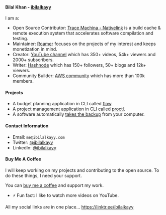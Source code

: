 #### Bilal Khan - [ibilalkayy](https://ibilalkayy.com)

I am a:

- Open Source Contributor: [Trace Machina - Nativelink](https://nativelink.com) is a build cache & remote execution system that accelerates software compilation and testing.
- Maintainer: [Roamer](https://roamer.cafe) focuses on the projects of my interest and keeps monetization in mind.
- Creator: [YouTube channel](https://www.youtube.com/@coderoamer) which has 350+ videos, 54k+ viewers and 2000+ subscribers.
- Writer: [Hashnode](https://ibilalkayy.hashnode.dev/) which has 150+ followers, 50+ blogs and 12k+ viewers.
- Community Builder: [AWS community](https://aws.amazon.com/developer/community/community-builders/) which has more than 100k members.

#### Projects

- A budget planning application in CLI called [flow](https://github.com/ibilalkayy/flow).
- A project management application in CLI called [proctl](https://github.com/ibilalkayy/proctl).
- A software automatically [takes the backup](https://github.com/ibilalkayy/Automatic-Backup-and-Monitoring-Software) from your computer.

#### Contact Information

- Email: `me@ibilalkayy.com`
- Twitter: [@ibilalkayy](https://x.com/ibilalkayy)
- LinkedIn: [@ibilalkayy](https://www.linkedin.com/in/ibilalkayy/)

#### Buy Me A Coffee

I will keep working on my projects and contributing to the open source. To do these things, I need your support.

You can [buy me a coffee](https://www.buymeacoffee.com/ibilalkayy) and support my work.

- ⚡ Fun fact: I like to watch more videos on YouTube.

All my social links are in one place... https://linktr.ee/ibilalkayy
